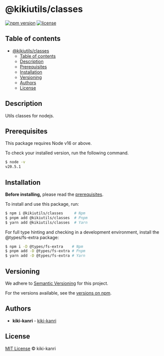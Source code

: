 # @kikiutils/classes

[![npm version](https://img.shields.io/npm/v/%40kikiutils%2Fclasses)](https://www.npmjs.com/package/@kikiutils/classes)
[![license](https://img.shields.io/npm/l/%40kikiutils%2Fclasses)](https://www.npmjs.com/package/@kikiutils/classes)

## Table of contents

- [@kikiutils/classes](#kikiutilsclasses)
	- [Table of contents](#table-of-contents)
	- [Description](#description)
	- [Prerequisites](#prerequisites)
	- [Installation](#installation)
	- [Versioning](#versioning)
	- [Authors](#authors)
	- [License](#license)

## Description

Utils classes for nodejs.

## Prerequisites

This package requires Node v16 or above.

To check your installed version, run the following command.

```bash
$ node -v
v20.5.1
```

## Installation

**Before installing,** please read the [prerequisites](#prerequisites).

To install and use this package, run:

```bash
$ npm i @kikiutils/classes     # Npm
$ pnpm add @kikiutils/classes  # Pnpm
$ yarn add @kikiutils/classes  # Yarn
```

For full type hinting and checking in a development environment, install the @types/fs-extra package:

```bash
$ npm i -D @types/fs-extra    # Npm
$ pnpm add -D @types/fs-extra # Pnpm
$ yarn add -D @types/fs-extra # Yarn
```

## Versioning

We adhere to [Semantic Versioning](http://semver.org) for this project.

For the versions available, see the [versions on npm](https://www.npmjs.com/package/@kikiutils/classes?activeTab=versions).

## Authors

- **kiki-kanri** - [kiki-kanri](https://github.com/kiki-kanri)

## License

[MIT License](LICENSE) © kiki-kanri
